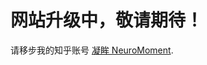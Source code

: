 <html>
  <head>
    <title>凝眸 NeuroMoment</title>
  </head>
  <body>
    <h1>网站升级中，敬请期待！</h1>
    <p>请移步我的知乎账号 <a href="https://www.zhihu.com/people/keo-zheng-58">凝眸 NeuroMoment</a>.</p>
  </body>
</html>
